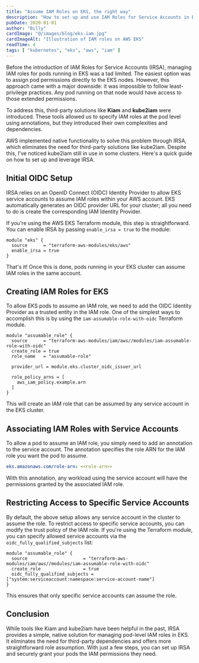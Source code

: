 ```yaml
---
title: "Assume IAM Roles on EKS, the right way"
description: "How to set up and use IAM Roles for Service Accounts in EKS to securely manage pod-level IAM roles"
pubDate: 2020-01-01
author: "Billy"
cardImage: "@/images/blog/eks-iam.jpg"
cardImageAlt: "Illustration of IAM roles on AWS EKS"
readTime: 4
tags: [ "kubernetes", "eks", "aws", "iam" ]
---
```


Before the introduction of IAM Roles for Service Accounts (IRSA), managing IAM roles for pods running in EKS was a tad limited. The easiest option was to assign pod permissions directly to the EKS nodes. However, this approach came with a major downside: it was impossible to follow least-privilege practices. Any pod running on that node would have access to those extended permissions.

To address this, third-party solutions like **Kiam** and **kube2iam** were introduced. These tools allowed us to specify IAM roles at the pod level using annotations, but they introduced their own complexities and dependencies.

AWS implemented native functionality to solve this problem through IRSA, which eliminates the need for third-party solutions like kube2iam. Despite this, I’ve noticed kube2iam still in use in some clusters. Here's a quick guide on how to set up and leverage IRSA.

## Initial OIDC Setup

IRSA relies on an OpenID Connect (OIDC) Identity Provider to allow EKS service accounts to assume IAM roles within your AWS account. EKS automatically generates an OIDC provider URL for your cluster; all you need to do is create the corresponding IAM Identity Provider.

If you're using the AWS EKS Terraform module, this step is straightforward. You can enable IRSA by passing `enable_irsa = true` to the module:

```hcl
module "eks" {
  source      = "terraform-aws-modules/eks/aws"
  enable_irsa = true
}
```

That's it! Once this is done, pods running in your EKS cluster can assume IAM roles in the same account.

## Creating IAM Roles for EKS

To allow EKS pods to assume an IAM role, we need to add the OIDC Identity Provider as a trusted entity in the IAM role. One of the simplest ways to accomplish this is by using the `iam-assumable-role-with-oidc` Terraform module.

```hcl
module "assumable_role" {
  source      = "terraform-aws-modules/iam/aws//modules/iam-assumable-role-with-oidc"
  create_role = true
  role_name   = "assumable-role"

  provider_url = module.eks.cluster_oidc_issuer_url

  role_policy_arns = [
    aws_iam_policy.example.arn
  ]
}
```

This will create an IAM role that can be assumed by any service account in the EKS cluster.

## Associating IAM Roles with Service Accounts

To allow a pod to assume an IAM role, you simply need to add an annotation to the service account. The annotation specifies the role ARN for the IAM role you want the pod to assume.

```yaml
eks.amazonaws.com/role-arn: <<role-arn>>
```

With this annotation, any workload using the service account will have the permissions granted by the associated IAM role.

## Restricting Access to Specific Service Accounts

By default, the above setup allows any service account in the cluster to assume the role. To restrict access to specific service accounts, you can modify the trust policy of the IAM role. If you're using the Terraform module, you can specify allowed service accounts via the `oidc_fully_qualified_subjects` list:

```hcl
module "assumable_role" {
  source                     = "terraform-aws-modules/iam/aws//modules/iam-assumable-role-with-oidc"
  create_role                = true
  oidc_fully_qualified_subjects = ["system:serviceaccount:namespace:service-account-name"]
}
```

This ensures that only specific service accounts can assume the role.


## Conclusion

While tools like Kiam and kube2iam have been helpful in the past, IRSA provides a simple, native solution for managing pod-level IAM roles in EKS. It eliminates the need for third-party dependencies and offers more straightforward role assumption. With just a few steps, you can set up IRSA and securely grant your pods the IAM permissions they need.
